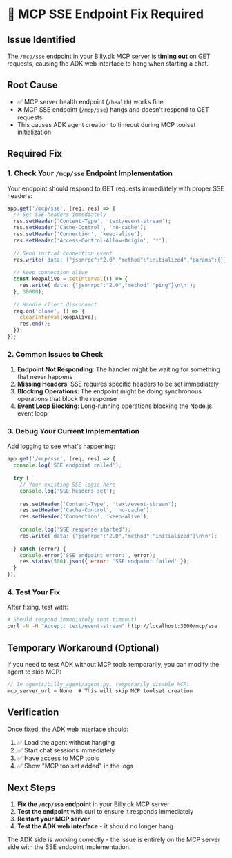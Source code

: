# 🔧 MCP SSE Endpoint Fix Required

## Issue Identified
The `/mcp/sse` endpoint in your Billy.dk MCP server is **timing out** on GET requests, causing the ADK web interface to hang when starting a chat.

## Root Cause
- ✅ MCP server health endpoint (`/health`) works fine
- ❌ MCP SSE endpoint (`/mcp/sse`) hangs and doesn't respond to GET requests
- This causes ADK agent creation to timeout during MCP toolset initialization

## Required Fix

### 1. Check Your `/mcp/sse` Endpoint Implementation

Your endpoint should respond to GET requests immediately with proper SSE headers:

```javascript
app.get('/mcp/sse', (req, res) => {
  // Set SSE headers immediately
  res.setHeader('Content-Type', 'text/event-stream');
  res.setHeader('Cache-Control', 'no-cache');
  res.setHeader('Connection', 'keep-alive');
  res.setHeader('Access-Control-Allow-Origin', '*');
  
  // Send initial connection event
  res.write('data: {"jsonrpc":"2.0","method":"initialized","params":{}}\n\n');
  
  // Keep connection alive
  const keepAlive = setInterval(() => {
    res.write('data: {"jsonrpc":"2.0","method":"ping"}\n\n');
  }, 30000);
  
  // Handle client disconnect
  req.on('close', () => {
    clearInterval(keepAlive);
    res.end();
  });
});
```

### 2. Common Issues to Check

1. **Endpoint Not Responding**: The handler might be waiting for something that never happens
2. **Missing Headers**: SSE requires specific headers to be set immediately
3. **Blocking Operations**: The endpoint might be doing synchronous operations that block the response
4. **Event Loop Blocking**: Long-running operations blocking the Node.js event loop

### 3. Debug Your Current Implementation

Add logging to see what's happening:

```javascript
app.get('/mcp/sse', (req, res) => {
  console.log('SSE endpoint called');
  
  try {
    // Your existing SSE logic here
    console.log('SSE headers set');
    
    res.setHeader('Content-Type', 'text/event-stream');
    res.setHeader('Cache-Control', 'no-cache');
    res.setHeader('Connection', 'keep-alive');
    
    console.log('SSE response started');
    res.write('data: {"jsonrpc":"2.0","method":"initialized"}\n\n');
    
  } catch (error) {
    console.error('SSE endpoint error:', error);
    res.status(500).json({ error: 'SSE endpoint failed' });
  }
});
```

### 4. Test Your Fix

After fixing, test with:

```bash
# Should respond immediately (not timeout)
curl -N -H "Accept: text/event-stream" http://localhost:3000/mcp/sse
```

## Temporary Workaround (Optional)

If you need to test ADK without MCP tools temporarily, you can modify the agent to skip MCP:

```javascript
// In agents/billy_agent/agent.py, temporarily disable MCP:
mcp_server_url = None  # This will skip MCP toolset creation
```

## Verification

Once fixed, the ADK web interface should:
1. ✅ Load the agent without hanging
2. ✅ Start chat sessions immediately  
3. ✅ Have access to MCP tools
4. ✅ Show "MCP toolset added" in the logs

## Next Steps

1. **Fix the `/mcp/sse` endpoint** in your Billy.dk MCP server
2. **Test the endpoint** with curl to ensure it responds immediately
3. **Restart your MCP server**
4. **Test the ADK web interface** - it should no longer hang

The ADK side is working correctly - the issue is entirely on the MCP server side with the SSE endpoint implementation. 